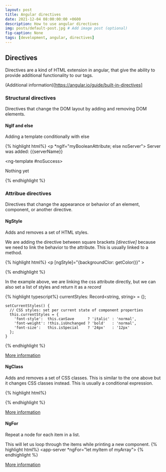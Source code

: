 ```yaml
---
layout: post
title: Angular directives
date: 2021-12-04 08:00:00:00 +0600
description: How to use angular directives
img: posts/default-post.jpg # Add image post (optional)
fig-caption: None
tags: [development, angular, directives]
---
```


## Directives
Directives are a kind of HTML extension in angular, that give the ability to provide additional functionality to our tags.
 
(Additional information)[https://angular.io/guide/built-in-directives]

### Structural directives

Directives that change the DOM layout by adding and removing DOM elements.

#### NgIf and else

Adding a template conditionally with else

{% highlight html%}
    <p *ngIf="myBooleanAttribute; else noServer"> Server was added: {{serverName}}</p>
	<ng-template #noSuccess>
		<p> Nothing yet</p>
	</ng-template>
{% endhighlight %}

### Attribue directives

Directives that change the appearance or behavior of an element, component, or another directive.

#### NgStyle

Adds and removes a set of HTML styles.

We are adding  the directive between square brackets *[directive]* because we need to link the behavior to the attribute. 
This is usually linked to a method.

{% highlight html%}
    <p [ngStyle]="{backgroundClor: getColor()}" > </p>
{% endhighlight %}


In the example above, we are linking the css attribute directly, but we can also set a list of styles and return it as a *record*

{% highlight typescript%}
    currentStyles: Record<string, string> = {};

	setCurrentStyles() {
	  // CSS styles: set per current state of component properties
	  this.currentStyles = {
		'font-style':  this.canSave      ? 'italic' : 'normal',
		'font-weight': !this.isUnchanged ? 'bold'   : 'normal',
		'font-size':   this.isSpecial    ? '24px'   : '12px'
	  };
	}
{% endhighlight %}


[More information](https://angular.io/guide/built-in-directives#ngstyle)

#### NgClass
Adds and removes a set of CSS classes.
This is similar to the one above but it changes CSS classes instead. This is usually a conditional expression.

{% highlight html%}
<p [ngClass]="{greenSucces: isSuccess ? 'green' : 'red'}" > </p>
{% endhighlight %}

[More information](https://angular.io/guide/built-in-directives#ngClass)


#### NgFor

Repeat a node for each item in a list.

This will let us loop through the items while printing a new component.
{% highlight html%}
<app-server *ngFor="let myItem of myArray"></app-server>
{% endhighlight %}

[More information](https://angular.io/guide/built-in-directives#ngFor)